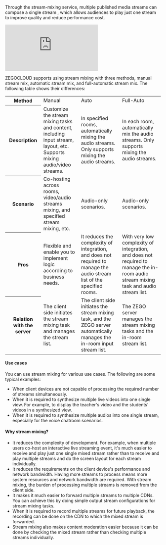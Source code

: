 Through the stream-mixing service, multiple published media streams can compose a single stream , which allows audiences to play just one stream to improve quality and reduce performance cost.

<div class="youtube-video-container">
    <iframe src="https://www.youtube.com/embed/8YJ3kkFQIG0" title="ZEGOCLOUD Key Concept Intro: What is Stream-Mixing?" frameborder="0" allow="accelerometer; autoplay; clipboard-write; encrypted-media; gyroscope; picture-in-picture; web-share" allowfullscreen></iframe>
</div>


ZEGOCLOUD supports using stream mixing with three methods, manual stream mix, automatic stream mix, and full-automatic stream mix.
The following table shows their differences:

<table>
  <colgroup>
    <col width="10%">
    <col width="18%">
    <col width="18%">
    <col width="18%">
  </colgroup>
  <tbody><tr>
    <th>Method</th>
    <td>Manual</td>
    <td>Auto</td>
    <td>Full-Auto</td>
  </tr>
  <tr>
    <th>Description</th>
    <td>Customize the stream mixing tasks and content, including input stream, layout, etc. Supports mixing audio/video streams.</td>
    <td>In specified rooms, automatically mixing the audio streams. Only supports mixing the audio streams.</td>
    <td>In each room, automatically mix the audio streams. Only supports mixing the audio streams.</td>
  </tr>
  <tr>
    <th>Scenario</th>
    <td>Co-hosting across rooms, video/audio streams mixing, and specified stream mixing, etc.</td>
    <td>Audio-only scenarios.</td>
    <td>Audio-only scenarios.</td>
  </tr>
  <tr>
    <th>Pros</th>
    <td>Flexible and enable you to implement logic according to business needs.</td>
    <td>It reduces the complexity of integration, and does not required to manage the audio stream list of the specified rooms. </td>
    <td>With very low complexity of integration, and does not required to manage the in-room audio stream mixing task and audio stream list. </td>
  </tr>
  <tr>
    <th>Relation with the server</th>
    <td>The client side initiates the stream mixing task and manages the stream list.</td>
    <td>The client side initiates the stream mixing task, and the ZEGO server automatically manages the in-room input stream list.</td>
    <td>The ZEGO server manages the stream mixing tasks and the in-room stream list. </td>
  </tr>
</tbody></table>


#### Use cases

You can use stream mixing for various use cases. The following are some typical examples:

- When client devices are not capable of processing the required number of streams simultaneously. 
- When it is required to synthesize multiple live videos into one single view. For example, to display the teacher's video and the students' videos in a synthesized view.
- When it is required to synthesize multiple audios into one single stream, especially for the voice chatroom scenarios. 


#### Why stream mixing?

- It reduces the complexity of development. For example, when multiple users co-host an interactive live streaming event, it's much easier to receive and play just one single mixed stream rather than to receive and play multiple streams and do the screen layout for each stream individually.
- It reduces the requirements on the client device's performance and network bandwidth. Having more streams to process means more system resources and network bandwidth are required. With stream mixing, the burden of processing multiple streams is removed from the client side.   
- It makes it much easier to forward multiple streams to multiple CDNs. You can achieve this by doing simple output stream configurations for stream mixing tasks.
- When it is required to record multiple streams for future playback, the recording can be done on the CDN to which the mixed stream is forwarded.
- Stream mixing also makes content moderation easier because it can be done by checking the mixed stream rather than checking multiple streams individually.








